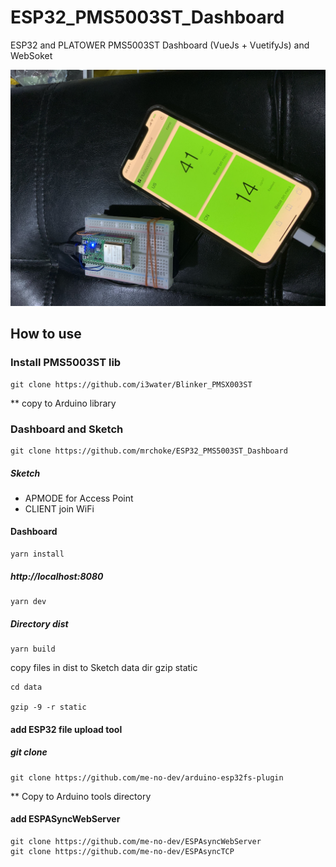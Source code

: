 # ESP32_PMS5003ST_Dashboard
ESP32 and PLATOWER PMS5003ST Dashboard (VueJs + VuetifyJs) and WebSoket

![Dashboard](https://github.com/mrchoke/ESP32_PMS5003ST_Dashboard/raw/master/IMG_0103.jpg)

## How to use

### Install PMS5003ST lib 

```
git clone https://github.com/i3water/Blinker_PMSX003ST

```
** copy to Arduino library

### Dashboard and Sketch

```
git clone https://github.com/mrchoke/ESP32_PMS5003ST_Dashboard

```

##### Sketch 
 * APMODE for Access Point
 * CLIENT join WiFi
 
 #### Dashboard
 
 ```
 yarn install
 
 ````
 
 ##### http://localhost:8080
 
 ```
 yarn dev
 
 ```
 
 ##### Directory dist
 ```
 yarn build
 
 ```
 copy files in dist to Sketch data dir gzip  static
 
 ```
 cd data
 
 gzip -9 -r static
 
 ```
 #### add ESP32 file upload tool
 
 ##### git clone
 
 ```
 git clone https://github.com/me-no-dev/arduino-esp32fs-plugin
 
 ```
 ** Copy to Arduino tools directory
 
 #### add ESPASyncWebServer
 
 ```
 git clone https://github.com/me-no-dev/ESPAsyncWebServer
 git clone https://github.com/me-no-dev/ESPAsyncTCP
 
 ```
